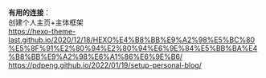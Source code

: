 

**有用的连接**：  
创建个人主页+主体框架   
https://hexo-theme-last.github.io/2020/12/18/HEXO%E4%B8%BB%E9%A2%98%E5%BC%80%E5%8F%91%E2%80%94%E2%80%94%E6%9E%84%E5%BB%BA%E4%B8%BB%E9%A2%98%E6%A1%86%E6%9E%B6/
https://pdpeng.github.io/2022/01/19/setup-personal-blog/




